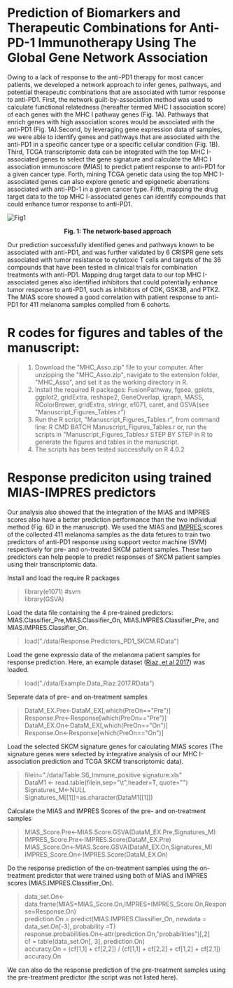 # Prediction of Biomarkers and Therapeutic Combinations for Anti-PD-1 Immunotherapy Using The Global Gene Network Association
Owing to a lack of response to the anti-PD1 therapy for most cancer patients, we developed a network approach to infer genes, pathways, and potential therapeutic combinations that are associated  with tumor response to anti-PD1. First, the network guilt-by-association method was used to calculate functional relatedness (hereafter termed MHC I association score) of each genes with the MHC I pathway genes (Fig. 1A). Pathways that enrich genes with high association scores would be associated with the anti-PD1 (Fig. 1A).Second, by leveraging gene expression data of samples, we were able to identify genes and pathways that are associated with the anti-PD1 in a specific cancer type or a specific cellular condition (Fig. 1B). Third, TCGA transcriptomic data can be integrated with the top MHC I-associated genes to select the gene signature and calculate the MHC I association immunoscore (MIAS) to predict patient response to anti-PD1 for a given cancer type. Forth, mining TCGA genetic data using the top MHC I-associated genes can also explore genetic and epigenetic aberrations associated with anti-PD-1 in a given cancer type. Fifth, mapping the drug target data to the top MHC I-associated genes can identify compounds that could enhance tumor response to anti-PD1.

![Fig1](https://user-images.githubusercontent.com/14062661/132103710-29d3e762-5e4a-4c30-85d0-a3a086f9a131.jpeg)
<p align="center">
<b>Fig. 1: The network-based approach</b><br>
</p>

Our prediction successfully identified genes and pathways known to be associated with anti-PD1, and was further validated by 6 CRISPR gene sets associated with tumor resistance to cytotoxic T cells and targets of the 36 compounds that have been tested in clinical trials for combination treatments with anti-PD1. Mapping drug target data to our top MHC I-associated genes also identified inhibitors that could potentially enhance tumor response to anti-PD1, such as inhibitors of CDK, GSK3B, and PTK2. The MIAS score showed a good correlation with patient response to anti-PD1 for 411 melanoma samples complied from 6 cohorts. 


# R codes for figures and tables of the manuscript: 
>1. Download the "MHC_Asso.zip" file to your computer. After unzipping the "MHC_Asso.zip", navigate to the extension folder, "MHC_Asso", and set it as the working directory in R. <br />
>2. Install the required R packages: FusionPathway, fgsea, gplots, ggplot2, gridExtra, reshape2, GeneOverlap, igraph, MASS, RColorBrewer, gridExtra, stringr, e1071, caret, and GSVA(see "Manuscript_Figures_Tables.r") <br />
>3. Run the R script, "Manuscript_Figures_Tables.r", from command line: R CMD BATCH Manuscript_Figures_Tables.r or, run the scripts in "Manuscript_Figures_Tables.r STEP BY STEP in R to generate the figures and tables in the manuscript.  <br />
>4. The scripts has been tested successfully on R 4.0.2 <br />

# Response prediciton using trained MIAS-IMPRES predictors
Our analysis also showed that the integration of the MIAS and IMPRES scores also have a better prediction performance than the two individual method (Fig. 6D in the manuscript). 
We used the MIAS and <a href="https://www.nature.com/articles/s41591-019-0671-4">IMPRES </a> scores of the collected 411 melanoma samples as the data fetures to train two predictors of anti-PD1 response using support vector machine (SVM) respectively for pre- and on-treated SKCM patient samples. These two predictors can help people to predict responses of SKCM patient samples using their transcriptomic data.

Install and load the require R packages
> library(e1071)  #svm <br />
> library(GSVA) <br />

Load the data file containing the 4 pre-trained predictors: MIAS.Classifier_Pre,MIAS.Classifier_On, MIAS.IMPRES.Classifier_Pre, and MIAS.IMPRES.Classifier_On.
>load("./data/Response.Predictors_PD1_SKCM.RData") <br />

Load the gene expressio data of the melanoma patient samples for response prediction. Here, an example dataset (<a href="https://www.cell.com/cell/comments/S0092-8674(17)31122-4">Riaz, et al 2017</a>) was loaded.
> load("./data/Example.Data_Riaz.2017.RData")	<br />

Seperate data of pre- and on-treatment samples
> DataM_EX.Pre<-DataM_EX[,which(PreOn=="Pre")]  <br />
> Response.Pre<-Response[which(PreOn=="Pre")]	<br />
> DataM_EX.On<-DataM_EX[,which(PreOn=="On")]	<br />
> Response.On<-Response[which(PreOn=="On")]	<br />

Load the selected SKCM signature genes for calculating MIAS scores (The signature genes were selected by integrative analysis of our MHC I-association prediction and TCGA SKCM transcriptomic data).
> filein="./data/Table.S6_Immune_positive signature.xls"  <br />
> DataM1 <- read.table(filein,sep="\t",header=T, quote="") <br />
> Signatures_M<-NULL  <br />
> Signatures_M[[1]]=as.character(DataM1[[1]])  <br />

Calculate the MIAS and IMPRES Scores of the pre- and on-treatment samples
> MIAS_Score.Pre<-MIAS.Score.GSVA(DataM_EX.Pre,Signatures_M)  <br />
> IMPRES_Score.Pre<-IMPRES.Score(DataM_EX.Pre)  <br />
> MIAS_Score.On<-MIAS.Score.GSVA(DataM_EX.On,Signatures_M)  <br />
> IMPRES_Score.On<-IMPRES.Score(DataM_EX.On)  <br />

Do the response prediction of the on-treatment samples using the on-treatment predictor that were trained using both of MIAS and IMPRES scores (MIAS.IMPRES.Classifier_On).
> data_set.On<-data.frame(MIAS=MIAS_Score.On,IMPRES=IMPRES_Score.On,Response=Response.On) <br />
> prediction.On = predict(MIAS.IMPRES.Classifier_On, newdata = data_set.On[-3], probability =T)  <br />
> response.probabilities.On<-attr(prediction.On,"probabilities")[,2]  <br />
> cf = table(data_set.On[, 3], prediction.On)  <br />
> accuracy.On = (cf[1,1] + cf[2,2]) / (cf[1,1] + cf[2,2] + cf[1,2] + cf[2,1])  <br />
> accuracy.On  <br />

We can also do the response prediction of the pre-treatment samples using the pre-treatment predictor (the script was not listed here).







